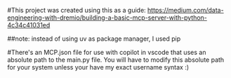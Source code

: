 #This project was created using this as a guide: https://medium.com/data-engineering-with-dremio/building-a-basic-mcp-server-with-python-4c34c41031ed

##note: instead of using uv as package manager, I used pip

#There's an MCP.json file for use with copilot in vscode that uses an absolute path to the main.py file. You will have to modify this absolute path for your system unless your have my exact username syntax :)
